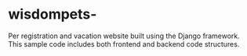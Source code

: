 # wisdompets-
Per registration and vacation website built using the Django framework. This sample code includes both frontend and backend code structures. 

